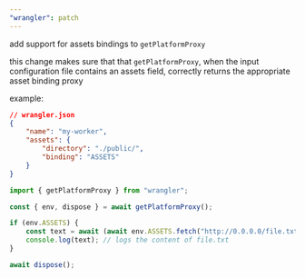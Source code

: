 ```yaml
---
"wrangler": patch
---
```


add support for assets bindings to `getPlatformProxy`

this change makes sure that that `getPlatformProxy`, when the input configuration
file contains an assets field, correctly returns the appropriate asset binding proxy

example:

```json
// wrangler.json
{
	"name": "my-worker",
	"assets": {
		"directory": "./public/",
		"binding": "ASSETS"
	}
}
```

```js
import { getPlatformProxy } from "wrangler";

const { env, dispose } = await getPlatformProxy();

if (env.ASSETS) {
	const text = await (await env.ASSETS.fetch("http://0.0.0.0/file.txt")).text();
	console.log(text); // logs the content of file.txt
}

await dispose();
```
